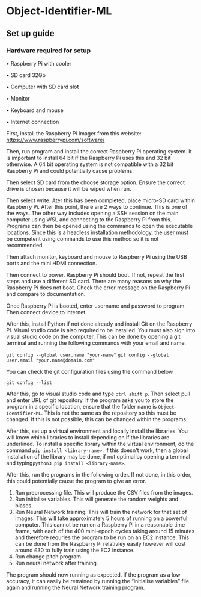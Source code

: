 # Object-Identifier-ML
## Set up guide
### Hardware required for setup
•	Raspberry Pi with cooler

•	SD card 32Gb

•	Computer with SD card slot

•	Monitor

•	Keyboard and mouse

•	Internet connection 

First, install the Raspberry Pi Imager from this website: https://www.raspberrypi.com/software/ 

Then, run program and install the correct Raspberry Pi operating system. It is important to install 64 bit if the Raspberry Pi uses this and 32 bit otherwise. A 64 bit operating system is not compatible with a 32 bit Raspberry Pi and could potentially cause problems. 

Then select SD card from the choose storage option. Ensure the correct drive is chosen because it will be wiped when run. 

Then select write. Ater this has been completed, place micro-SD card within Raspberry Pi. After this point, there are 2 ways to continue. This is one of the ways. The other way includes opening a SSH session on the main computer using WSL and connecting to the Raspberry Pi from this. Programs can then be opened using the commands to open the executable locations. Since this is a headless installation methodology, the user must be competent using commands to use this method so it is not recommended.

Then attach monitor, keyboard and mouse to Raspberry Pi using the USB ports and the mini HDMI connection. 

Then connect to power. Raspberry Pi should boot. If not, repeat the first steps and use a different SD card. There are many reasons on why the Raspberry Pi does not boot. Check the error message  on the Raspberry Pi and compare to documentation. 

Once Raspberry Pi is booted, enter username and password to program. Then connect device to internet. 

After this, install Python if not done already and install Git on the Raspberry Pi. Visual studio code is also required to be installed. You must also sign into visual studio code on the computer. This can be done by opening a git terminal and running the following commands with your email and name.

```git config --global user.name "your-name"```
```git config --global user.email "your.name@domain.com"```
 
You can check the git configuration files using the command below 

```git config --list```
 
After this, go to visual studio code and type ```ctrl shift p```. Then select pull and enter URL of git repository. If the program asks you to store the program in a specific location, ensure that the folder name is ```Object-Identifier-ML```. This is not the same as the repository so this must be changed. If this is not possible, this can be changed within the programs. 

After this, set up a virtual environment and locally install the libraries. You will know which libraries to install depending on if the libraries are underlined. To install a specific library within the virtual environment, do the command ```pip install <library-name>```. If this doesn't work, then a global installation of the library may be done, if not optimal by opening a terminal and typing```python3 pip install <library-name>```. 

After this, run the programs in the following order. If not done, in this order, this could potentially cause the program to give an error. 

1.	Run preprocessing file. This will produce the CSV files from the images.
2.	Run initialise variables. This will generate the random weights and biases.
3.	Run Neural Network training. This will train the network for that set of images. This will take approximately 5 hours of running on a powerful computer. This cannot be run on a Raspberry Pi in a reasonable time frame, with each of the 400 mini-epoch cycles taking around 15 minutes and therefore requries the program to be run on an EC2 instance. This can be done from the Raspberry Pi relativley easily however will cost around £30 to fully train using the EC2 instance. 
4.	Run change pitch program.
5.	Run neural network after training.

The program should now running as expected. If the program as a low accuracy, it can easily be retrained by running the “initialise variables” file again and running the Neural Network training program. 
